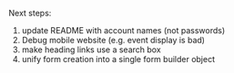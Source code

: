 Next steps:
1. update README with account names (not passwords)
1. Debug mobile website (e.g. event display is bad)
2. make heading links use a search box
3. unify form creation into a single form builder object
